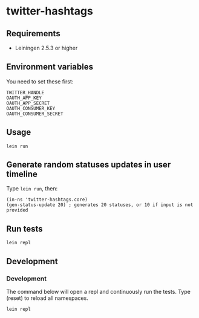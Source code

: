 # twitter-hashtags

## Requirements

- Leiningen 2.5.3 or higher

## Environment variables
You need to set these first:

    TWITTER_HANDLE
    OAUTH_APP_KEY
    OAUTH_APP_SECRET
    OAUTH_CONSUMER_KEY
    OAUTH_CONSUMER_SECRET

## Usage

    lein run

## Generate random statuses updates in user timeline

Type `lein run`, then:

    (in-ns 'twitter-hashtags.core)
    (gen-status-update 20) ; generates 20 statuses, or 10 if input is not provided

## Run tests

    lein repl

## Development

### Development
The command below will open a repl and continuously run the tests.
Type (reset) to reload all namespaces.

    lein repl